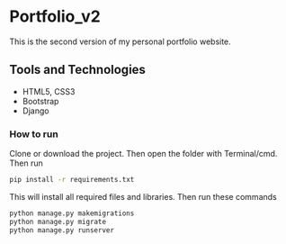 # Portfolio_v2

This is the second version of my personal portfolio website.
## Tools and Technologies
 * HTML5, CSS3
 * Bootstrap
 * Django
 
### How to run
Clone or download the project. Then open the folder with Terminal/cmd.
Then run 
```bash
pip install -r requirements.txt
```
This will install all required files and libraries.
Then run these commands
```bash
python manage.py makemigrations
python manage.py migrate
python manage.py runserver
```
